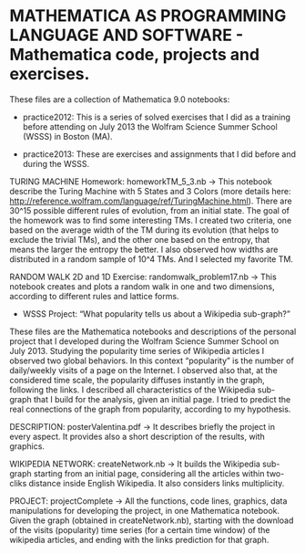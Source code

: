 # MATHEMATICA AS PROGRAMMING LANGUAGE AND SOFTWARE - Mathematica code, projects and exercises.

These files are a collection of Mathematica 9.0 notebooks: 

- practice2012: 
This is a series of solved exercises that I did as a training before attending on July 2013 the Wolfram Science Summer School (WSSS) in Boston (MA).

- practice2013:
These are exercises and assignments that I did before and during the WSSS.

TURING MACHINE Homework:
homeworkTM_5_3.nb -> This notebook describe the Turing Machine with 5 States and 3 Colors (more details here: http://reference.wolfram.com/language/ref/TuringMachine.html). There are 30^15 possible different rules of evolution, from an initial state. The goal of the homework was to find some interesting TMs. I created two criteria, one based on the average width of the TM during its evolution (that helps to exclude the trivial TMs), and the other one based on the entropy, that means the larger the entropy the better. I also observed how widths are distributed in a random sample of 10^4 TMs. And I selected my favorite TM.

RANDOM WALK 2D and 1D Exercise:
randomwalk_problem17.nb -> This notebook creates and plots a random walk in one and two dimensions, according to different rules and lattice forms.

- WSSS Project: 
“What popularity tells us about a Wikipedia sub-graph?”

These files are the Mathematica notebooks and descriptions of the personal project that I developed during the Wolfram Science Summer School on July 2013. Studying the popularity time series of Wikipedia articles I observed two global behaviors. In this context “popularity” is the number of daily/weekly visits of a page on the Internet. I observed also that, at the considered time scale, the popularity diffuses instantly in the graph, following the links. I described all characteristics of the Wikipedia sub-graph that I build for the analysis, given an initial page. I tried to predict the real connections of the graph from popularity, according to my hypothesis. 

DESCRIPTION: posterValentina.pdf -> It describes briefly the project in every aspect. It provides also a short description of the results, with graphics.

WIKIPEDIA NETWORK: createNetwork.nb -> It builds the Wikipedia sub-graph starting from an initial page, considering all the articles within two-cliks distance inside English Wikipedia. It also considers links multiplicity.

PROJECT: projectComplete -> All the functions, code lines, graphics, data manipulations for developing the project, in one Mathematica notebook. Given the graph (obtained in createNetwork.nb), starting with the download of the visits (popularity) time series (for a certain time window) of the wikipedia articles, and ending with the links prediction for that graph.

